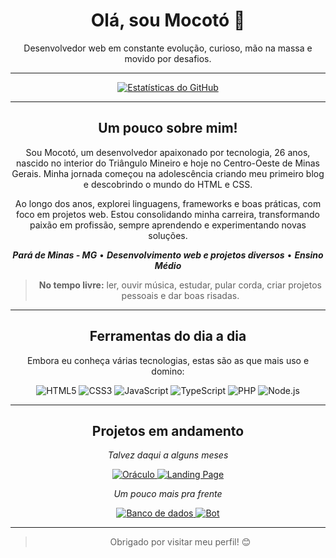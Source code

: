 <h1 align="center">Olá, sou Mocotó 👋</h1>

<p align="center">Desenvolvedor web em constante evolução, curioso, mão na massa e movido por desafios.</p>

---

<p align="center">
  <a href="https://github.com/granular-grogue/">
    <img alt="Estatísticas do GitHub" src="https://github-readme-stats.vercel.app/api?username=granular-grogue&show_icons=true&locale=pt-br&custom_title=Minhas%20Estatísticas%20😏&title_color=008000&text_color=ffffff&bg_color=00000000&border_color=ffffff&rank_icon=github&show=prs_merged&ring_color=008000&icon_color=008000" />
  </a>
</p>

---

<h2 align="center">Um pouco sobre mim!</h2>

<p align="center">Sou Mocotó, um desenvolvedor apaixonado por tecnologia, 26 anos, nascido no interior do Triângulo Mineiro e hoje no Centro-Oeste de Minas Gerais. Minha jornada começou na adolescência criando meu primeiro blog e descobrindo o mundo do HTML e CSS.</p>

<p align="center">Ao longo dos anos, explorei linguagens, frameworks e boas práticas, com foco em projetos web. Estou consolidando minha carreira, transformando paixão em profissão, sempre aprendendo e experimentando novas soluções.</p>

<p align="center"><b><em>Pará de Minas - MG</em></b> • <b><em>Desenvolvimento web e projetos diversos</em></b> • <b><em>Ensino Médio</em></b></p>

<blockquote align="center"><b>No tempo livre:</b> ler, ouvir música, estudar, pular corda, criar projetos pessoais e dar boas risadas.</blockquote>

---

<h2 align="center">Ferramentas do dia a dia</h2>

<p align="center">Embora eu conheça várias tecnologias, estas são as que mais uso e domino:</p>

<div align="center">
  <img alt="HTML5" src="https://img.shields.io/badge/HTML5-E34F26?style=for-the-badge&logo=html5&logoColor=white" />
  <img alt="CSS3" src="https://img.shields.io/badge/CSS3-1572B6?style=for-the-badge&logo=css3&logoColor=white" />
  <img alt="JavaScript" src="https://img.shields.io/badge/JavaScript-F7DF1E?style=for-the-badge&logo=javascript&logoColor=black" />
  <img alt="TypeScript" src="https://img.shields.io/badge/TypeScript-3178C6?style=for-the-badge&logo=typescript&logoColor=white" />
  <img alt="PHP" src="https://img.shields.io/badge/PHP-777BB4?style=for-the-badge&logo=php&logoColor=white" />
  <img alt="Node.js" src="https://img.shields.io/badge/Node.js-339933?style=for-the-badge&logo=node.js&logoColor=white" />
</div>

---

<h2 align="center">Projetos em andamento</h2>

<div align="center">
  <p><em>Talvez daqui a alguns meses</em></p>
  <a href="https://github.com/granular-grogue/oraculo">
    <img src="https://img.shields.io/badge/🔵_Oráculo-Em_breve-4A90E2?style=for-the-badge" alt="Oráculo">
  </a>
  <a href="https://github.com/granular-grogue/">
    <img src="https://img.shields.io/badge/🟢_Landing--Page-Em_breve-6B8F71?style=for-the-badge" alt="Landing Page">
  </a>

  <p><em>Um pouco mais pra frente</em></p>
  <a href="https://github.com/granular-grogue/">
    <img src="https://img.shields.io/badge/🔘_Banco_de_dados-Em_breve-F5EBDD?style=for-the-badge" alt="Banco de dados">
  </a>
  <a href="https://github.com/granular-grogue/">
    <img src="https://img.shields.io/badge/🔴_Bot-Em_breve-722F37
?style=for-the-badge" alt="Bot">
  </a>
</div>

---

<blockquote align="center">
  Obrigado por visitar meu perfil! 😊
</blockquote>
